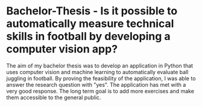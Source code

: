 # Bachelor-Thesis - Is it possible to automatically measure technical skills in football by developing a computer vision app?
The aim of my bachelor thesis was to develop an application in Python that uses computer vision and machine learning to automatically evaluate ball juggling in football. 
By proving the feasibility of the application, I was able to answer the research question with "yes".
The application has met with a very good response. The long term goal is to add more exercises and make them accessible to the general public.
